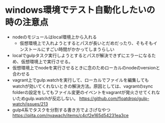 # windows環境でテスト自動化したいの時の注意点
- nodeのモジュールはlocal環境上から入れる
    - 仮想環境上で入れようとするとパスが長いとだめだったり、そもそもインストールにすごい時間がかかってしまうらしい
- localでgulpタスク実行しようとするとパスが解決できずにエラーになるため、仮想環境上で実行させる。
- 仮想環境上でnodeを実行させるときに念のためローカルのnodeのversionと合わせる
- vagrant上でgulp.watchを実行して、ローカルでファイルを編集してもwatchが効いてくれないときの解決方法。原因としては、vagrantのsync folderの設定をしてもファイル変更のイベントをvagrantが発火させてくれないためgulp.watchが反応しない。
https://github.com/floatdrop/gulp-watch/issues/213
- gulp4系でタスクを分割する書き方でよさげなやつ
https://qiita.com/nyawach/items/c4cf2e165d54231ea3ce